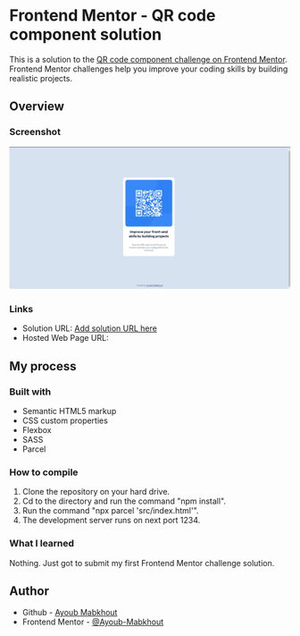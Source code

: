 # Frontend Mentor - QR code component solution

This is a solution to the [QR code component challenge on Frontend Mentor](https://www.frontendmentor.io/challenges/qr-code-component-iux_sIO_H). Frontend Mentor challenges help you improve your coding skills by building realistic projects. 

## Overview

### Screenshot

![](./screenshot.jpg)


### Links

- Solution URL: [Add solution URL here](https://github.com/Ayoub-Mabkhout/QR-code-component.git)
- Hosted Web Page URL: [](https://qr-code-component.ayoub-mabkhout.repl.co/)

## My process

### Built with

- Semantic HTML5 markup
- CSS custom properties
- Flexbox
- SASS
- Parcel

### How to compile
1. Clone the repository on your hard drive.
2. Cd to the directory and run the command "npm install".
3. Run the command "npx parcel 'src/index.html'".
4. The development server runs on next port 1234.

### What I learned

Nothing. Just got to submit my first Frontend Mentor challenge solution.


## Author

- Github - [Ayoub Mabkhout](https://github.com/Ayoub-Mabkhout)
- Frontend Mentor - [@Ayoub-Mabkhout](https://www.frontendmentor.io/profile/Ayoub-Mabkhout)
